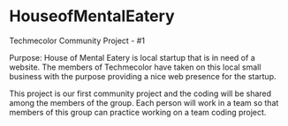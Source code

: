 # HouseofMentalEatery
Techmecolor Community Project - #1

Purpose: House of Mental Eatery is local startup that is in need of a website. The members of Techmecolor have taken on this local small business with the purpose providing a nice web presence for the startup. 

This project is our first community project and the coding will be shared among the members of the group. Each person will work in a team so that members of this group can practice working on a team coding project. 

